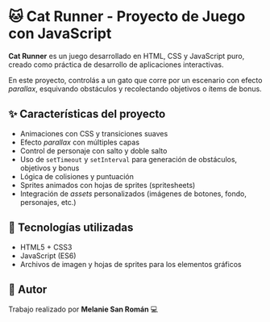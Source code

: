 # 🐱 Cat Runner - Proyecto de Juego con JavaScript

**Cat Runner** es un juego desarrollado en HTML, CSS y JavaScript puro, creado como práctica de desarrollo de aplicaciones interactivas.

En este proyecto, controlás a un gato que corre por un escenario con efecto *parallax*, esquivando obstáculos y recolectando objetivos o ítems de bonus. 

## ✨ Características del proyecto

- Animaciones con CSS y transiciones suaves
- Efecto *parallax* con múltiples capas
- Control de personaje con salto y doble salto
- Uso de `setTimeout` y `setInterval` para generación de obstáculos, objetivos y bonus
- Lógica de colisiones y puntuación
- Sprites animados con hojas de sprites (spritesheets)
- Integración de *assets* personalizados (imágenes de botones, fondo, personajes, etc.)

## 🧰 Tecnologías utilizadas

- HTML5 + CSS3
- JavaScript (ES6)
- Archivos de imagen y hojas de sprites para los elementos gráficos

## 🤝 Autor

Trabajo realizado por **Melanie San Román** 💻  